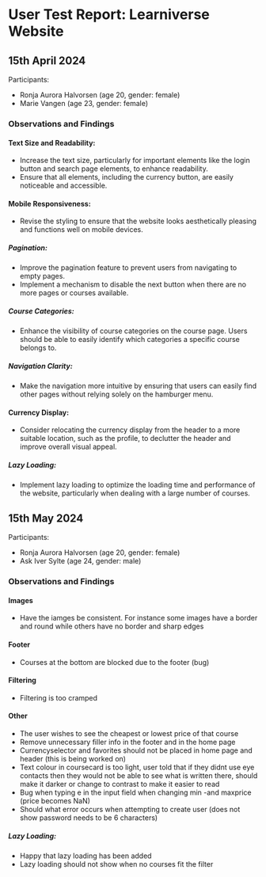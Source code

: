 # User Test Report: Learniverse Website


## 15th April 2024

Participants: 

- Ronja Aurora Halvorsen (age 20, gender: female)
- Marie Vangen (age 23, gender: female)

### Observations and Findings 
#### Text Size and Readability:
- Increase the text size, particularly for important elements like the login button and search page elements, to enhance readability.
- Ensure that all elements, including the currency button, are easily noticeable and accessible.


#### Mobile Responsiveness:
- Revise the styling to ensure that the website looks aesthetically pleasing and functions well on mobile devices.

##### Pagination:
- Improve the pagination feature to prevent users from navigating to empty pages.
- Implement a mechanism to disable the next button when there are no more pages or courses available.

##### Course Categories:
- Enhance the visibility of course categories on the course page. Users should be able to easily identify which categories a specific course belongs to.


##### Navigation Clarity:
- Make the navigation more intuitive by ensuring that users can easily find other pages without relying solely on the hamburger menu.

#### Currency Display:
- Consider relocating the currency display from the header to a more suitable location, such as the profile, to declutter the header and improve overall visual appeal.

##### Lazy Loading:
- Implement lazy loading to optimize the loading time and performance of the website, particularly when dealing with a large number of courses.


## 15th May 2024

Participants: 

- Ronja Aurora Halvorsen (age 20, gender: female)
- Ask Iver Sylte (age 24, gender: male)

### Observations and Findings 
#### Images
- Have the iamges be consistent. For instance some images have a border and round while others have no border and sharp edges

#### Footer
- Courses at the bottom are blocked due to the footer (bug)

#### Filtering
- Filtering is too cramped

#### Other
- The user wishes to see the cheapest or lowest price of that course
- Remove unnecessary filler info in the footer and in the home page
- Currencyselector and favorites should not be placed in home page and header (this is being worked on)
- Text colour in coursecard is too light, user told that if they didnt use eye contacts then they would not be able to see what is written there, should make it darker or change to contrast to make it easier to read
- Bug when typing e in the input field when changing min -and maxprice (price becomes NaN)
- Should what error occurs when attempting to create user (does not show password needs to be 6 characters)


##### Lazy Loading:
- Happy that lazy loading has been added
- Lazy loading should not show when no courses fit the filter